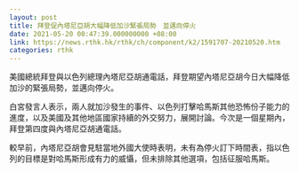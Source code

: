 ```yaml
---
layout: post
title: 拜登促內塔尼亞胡大幅降低加沙緊張局勢　並邁向停火
date: 2021-05-20 00:47:39.000000000 +08:00
link: https://news.rthk.hk/rthk/ch/component/k2/1591707-20210520.htm
categories: rthk
---
```


美國總統拜登與以色列總理內塔尼亞胡通電話，拜登期望內塔尼亞胡今日大幅降低加沙的緊張局勢，並邁向停火。

白宮發言人表示，兩人就加沙發生的事件、以色列打擊哈馬斯其他恐怖份子能力的進度，以及美國及其他地區國家持續的外交努力，展開討論。今次是一個星期內，拜登第四度與內塔尼亞胡通電話。

較早前，內塔尼亞胡會見駐當地外國大使時表明，未有為停火訂下時間表，指以色列的目標是對哈馬斯形成有力的威懾，但未排除其他選項，包括征服哈馬斯。
